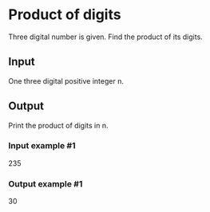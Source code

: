 # Product of digits
Three digital number is given. Find the product of its digits.

## Input
One three digital positive integer n.

## Output
Print the product of digits in n.

### Input example #1
235
### Output example #1
30